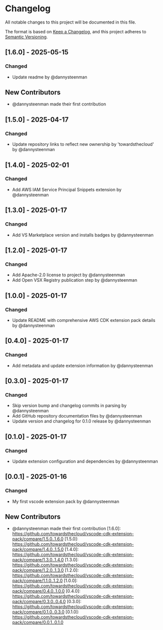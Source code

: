 # Changelog

All notable changes to this project will be documented in this file.

The format is based on [Keep a Changelog](https://keepachangelog.com/en/1.0.0/),
and this project adheres to [Semantic Versioning](https://semver.org/spec/v2.0.0.html).

## [1.6.0] - 2025-05-15

### Changed
- Update readme by @dannysteenman

## New Contributors
* @dannysteenman made their first contribution
## [1.5.0] - 2025-04-17

### Changed
- Update repository links to reflect new ownership by 'towardsthecloud' by @dannysteenman

## [1.4.0] - 2025-02-01

### Changed
- Add AWS IAM Service Principal Snippets extension by @dannysteenman

## [1.3.0] - 2025-01-17

### Changed
- Add VS Marketplace version and installs badges by @dannysteenman

## [1.2.0] - 2025-01-17

### Changed
- Add Apache-2.0 license to project by @dannysteenman
- Add Open VSX Registry publication step by @dannysteenman

## [1.0.0] - 2025-01-17

### Changed
- Update README with comprehensive AWS CDK extension pack details by @dannysteenman

## [0.4.0] - 2025-01-17

### Changed
- Add metadata and update extension information by @dannysteenman

## [0.3.0] - 2025-01-17

### Changed
- Skip version bump and changelog commits in parsing by @dannysteenman
- Add GitHub repository documentation files by @dannysteenman
- Update version and changelog for 0.1.0 release by @dannysteenman

## [0.1.0] - 2025-01-17

### Changed
- Update extension configuration and dependencies by @dannysteenman

## [0.0.1] - 2025-01-16

### Changed
- My first vscode extension pack by @dannysteenman

## New Contributors
* @dannysteenman made their first contribution
[1.6.0]: https://github.com/towardsthecloud/vscode-cdk-extension-pack/compare/1.5.0..1.6.0
[1.5.0]: https://github.com/towardsthecloud/vscode-cdk-extension-pack/compare/1.4.0..1.5.0
[1.4.0]: https://github.com/towardsthecloud/vscode-cdk-extension-pack/compare/1.3.0..1.4.0
[1.3.0]: https://github.com/towardsthecloud/vscode-cdk-extension-pack/compare/1.2.0..1.3.0
[1.2.0]: https://github.com/towardsthecloud/vscode-cdk-extension-pack/compare/1.1.0..1.2.0
[1.0.0]: https://github.com/towardsthecloud/vscode-cdk-extension-pack/compare/0.4.0..1.0.0
[0.4.0]: https://github.com/towardsthecloud/vscode-cdk-extension-pack/compare/0.3.0..0.4.0
[0.3.0]: https://github.com/towardsthecloud/vscode-cdk-extension-pack/compare/0.1.0..0.3.0
[0.1.0]: https://github.com/towardsthecloud/vscode-cdk-extension-pack/compare/0.0.1..0.1.0

<!-- generated by git-cliff -->
